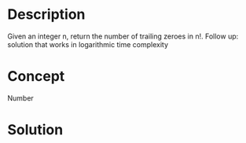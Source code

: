 # Description
Given an integer n, return the number of trailing zeroes in n!. Follow up: solution that works in logarithmic time complexity
# Concept
Number
# Solution

```

```
